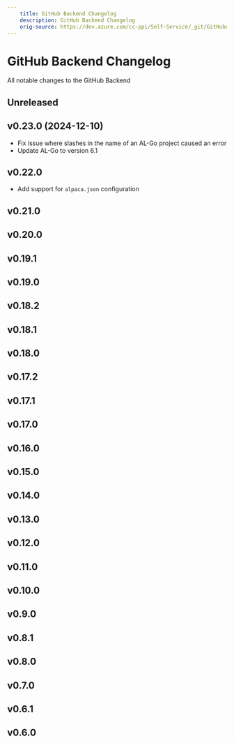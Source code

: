 ```yaml
---
    title: GitHub Backend Changelog
    description: GitHub Backend Changelog
    orig-source: https://dev.azure.com/cc-ppi/Self-Service/_git/GitHubApi
---
```


# GitHub Backend Changelog

All notable changes to the GitHub Backend

## Unreleased

## v0.23.0 (2024-12-10)

- Fix issue where slashes in the name of an AL-Go project caused an error
- Update AL-Go to version 6.1

## v0.22.0

- Add support for `alpaca.json` configuration

## v0.21.0

## v0.20.0

## v0.19.1

## v0.19.0

## v0.18.2

## v0.18.1

## v0.18.0

## v0.17.2

## v0.17.1

## v0.17.0

## v0.16.0

## v0.15.0

## v0.14.0

## v0.13.0

## v0.12.0

## v0.11.0

## v0.10.0

## v0.9.0

## v0.8.1

## v0.8.0

## v0.7.0

## v0.6.1

## v0.6.0

